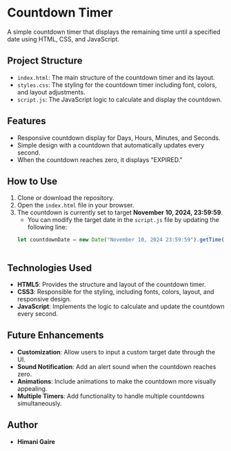 # Countdown Timer

A simple countdown timer that displays the remaining time until a specified date using HTML, CSS, and JavaScript.

## Project Structure

- `index.html`: The main structure of the countdown timer and its layout.
- `styles.css`: The styling for the countdown timer including font, colors, and layout adjustments.
- `script.js`: The JavaScript logic to calculate and display the countdown.

## Features

- Responsive countdown display for Days, Hours, Minutes, and Seconds.
- Simple design with a countdown that automatically updates every second.
- When the countdown reaches zero, it displays "EXPIRED."

## How to Use

1. Clone or download the repository.
2. Open the `index.html` file in your browser.
3. The countdown is currently set to target **November 10, 2024, 23:59:59**.
   - You can modify the target date in the `script.js` file by updating the following line:
   ```javascript
   let countdownDate = new Date("November 10, 2024 23:59:59").getTime();
  
## Technologies Used

- **HTML5**: Provides the structure and layout of the countdown timer.
- **CSS3**: Responsible for the styling, including fonts, colors, layout, and responsive design.
- **JavaScript**: Implements the logic to calculate and update the countdown every second.

## Future Enhancements

- **Customization**: Allow users to input a custom target date through the UI.
- **Sound Notification**: Add an alert sound when the countdown reaches zero.
- **Animations**: Include animations to make the countdown more visually appealing.
- **Multiple Timers**: Add functionality to handle multiple countdowns simultaneously.

## Author

- **Himani Gaire**

